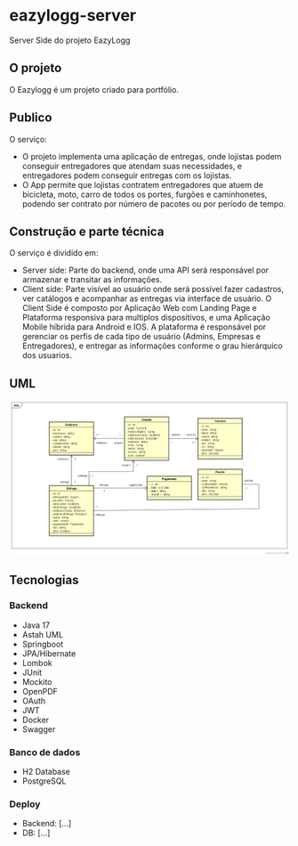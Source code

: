 # eazylogg-server
Server Side do projeto EazyLogg

## O projeto
O Eazylogg é um projeto criado para portfólio.


## Publico
O serviço:

  * O projeto implementa uma aplicação de entregas, onde lojistas podem conseguir entregadores que atendam suas necessidades, e entregadores podem conseguir entregas com os lojistas.
  * O App permite que lojistas contratem entregadores que atuem de bicicleta, moto, carro de todos os portes, furgões e caminhonetes, podendo ser contrato por número de pacotes ou por período de tempo.


## Construção e parte técnica
O serviço é dividido em:

  * Server side: Parte do backend, onde uma API será responsável por armazenar e transitar as informações.
  * Client side: Parte visível ao usuário onde será possível fazer cadastros, ver catálogos e acompanhar as entregas via interface de usuário. O Client Side é composto por Aplicação Web com Landing Page e Plataforma responsiva para multiplos dispositivos, e uma Aplicação Mobile híbrida para Android e IOS. A plataforma é responsável por gerenciar os perfis de cada tipo de usuário (Admins, Empresas e Entregadores), e entregar as informações conforme o grau hierárquico dos usuarios.


## UML

<img src="https://github.com/edderluanps/eazylogg-server/blob/60dfe898a3eda0dc3cacada404c9e3b42ddaa209/assets/uml.png">


## Tecnologias

### Backend

  * Java 17
  * Astah UML
  * Springboot
  * JPA/Hibernate
  * Lombok
  * JUnit
  * Mockito
  * OpenPDF
  * OAuth
  * JWT
  * Docker
  * Swagger

### Banco de dados

  * H2 Database
  * PostgreSQL

### Deploy
  
  * Backend: [...]
  * DB: [...]
